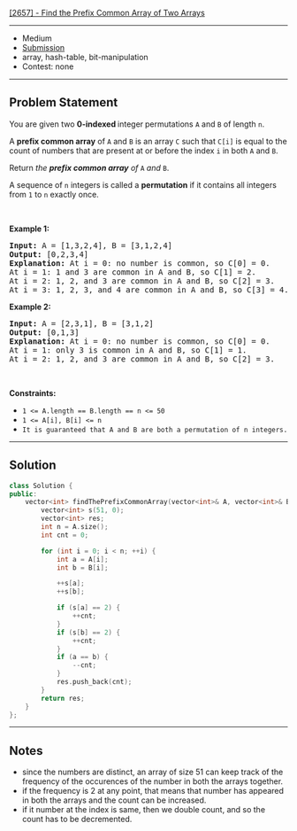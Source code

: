 [[2657] - Find the Prefix Common Array of Two Arrays](https://leetcode.com/problems/find-the-prefix-common-array-of-two-arrays)

---

- Medium
- [Submission](https://leetcode.com/problems/find-the-prefix-common-array-of-two-arrays/submissions/1507960546/)
- array, hash-table, bit-manipulation
- Contest: none

---

## Problem Statement

<p>You are given two <strong>0-indexed </strong>integer<strong> </strong>permutations <code>A</code> and <code>B</code> of length <code>n</code>.</p>

<p>A <strong>prefix common array</strong> of <code>A</code> and <code>B</code> is an array <code>C</code> such that <code>C[i]</code> is equal to the count of numbers that are present at or before the index <code>i</code> in both <code>A</code> and <code>B</code>.</p>

<p>Return <em>the <strong>prefix common array</strong> of </em><code>A</code><em> and </em><code>B</code>.</p>

<p>A sequence of <code>n</code> integers is called a&nbsp;<strong>permutation</strong> if it contains all integers from <code>1</code> to <code>n</code> exactly once.</p>

<p>&nbsp;</p>
<p><strong class="example">Example 1:</strong></p>

<pre>
<strong>Input:</strong> A = [1,3,2,4], B = [3,1,2,4]
<strong>Output:</strong> [0,2,3,4]
<strong>Explanation:</strong> At i = 0: no number is common, so C[0] = 0.
At i = 1: 1 and 3 are common in A and B, so C[1] = 2.
At i = 2: 1, 2, and 3 are common in A and B, so C[2] = 3.
At i = 3: 1, 2, 3, and 4 are common in A and B, so C[3] = 4.
</pre>

<p><strong class="example">Example 2:</strong></p>

<pre>
<strong>Input:</strong> A = [2,3,1], B = [3,1,2]
<strong>Output:</strong> [0,1,3]
<strong>Explanation:</strong> At i = 0: no number is common, so C[0] = 0.
At i = 1: only 3 is common in A and B, so C[1] = 1.
At i = 2: 1, 2, and 3 are common in A and B, so C[2] = 3.
</pre>

<p>&nbsp;</p>
<p><strong>Constraints:</strong></p>

<ul>
	<li><code>1 &lt;= A.length == B.length == n &lt;= 50</code></li>
	<li><code>1 &lt;= A[i], B[i] &lt;= n</code></li>
	<li><code>It is guaranteed that A and B are both a permutation of n integers.</code></li>
</ul>


---

## Solution

```cpp
class Solution {
public:
    vector<int> findThePrefixCommonArray(vector<int>& A, vector<int>& B) {
        vector<int> s(51, 0);
        vector<int> res;
        int n = A.size();
        int cnt = 0;

        for (int i = 0; i < n; ++i) {
            int a = A[i];
            int b = B[i];

            ++s[a];
            ++s[b];

            if (s[a] == 2) {
                ++cnt;
            }
            if (s[b] == 2) {
                ++cnt;
            }
            if (a == b) {
                --cnt;
            }
            res.push_back(cnt);
        }
        return res;
    }
};
```

---

## Notes

- since the numbers are distinct, an array of size 51 can keep track of the frequency of the occurences of the number in both the arrays together.
- if the frequency is 2 at any point, that means that number has appeared in both the arrays and the count can be increased.
- if it number at the index is same, then we double count, and so the count has to be decremented.
